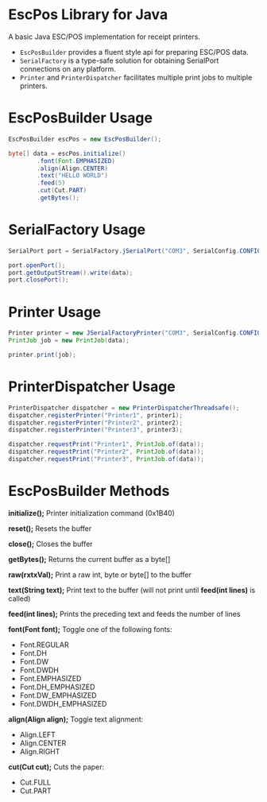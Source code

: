 EscPos Library for Java
=
A basic Java ESC/POS implementation for receipt printers.

 - `EscPosBuilder` provides a fluent style api for preparing ESC/POS data.
 - `SerialFactory` is a type-safe solution for obtaining SerialPort connections
on any platform.
 - `Printer` and `PrinterDispatcher` facilitates multiple print jobs to multiple printers.


EscPosBuilder Usage
=
```java
EscPosBuilder escPos = new EscPosBuilder();

byte[] data = escPos.initialize()
        .font(Font.EMPHASIZED)
        .align(Align.CENTER)
        .text("HELLO WORLD")
        .feed(5)
        .cut(Cut.PART)
        .getBytes();
```

SerialFactory Usage
=
```java
SerialPort port = SerialFactory.jSerialPort("COM3", SerialConfig.CONFIG_9600_8N1());

port.openPort();
port.getOutputStream().write(data);
port.closePort();
```

Printer Usage
=
```java
Printer printer = new JSerialFactoryPrinter("COM3", SerialConfig.CONFIG_9600_8N1()) {
PrintJob job = new PrintJob(data);

printer.print(job);
```

PrinterDispatcher Usage
=
```java
PrinterDispatcher dispatcher = new PrinterDispatcherThreadsafe();
dispatcher.registerPrinter("Printer1", printer1);
dispatcher.registerPrinter("Printer2", printer2);
dispatcher.registerPrinter("Printer3", printer3);

dispatcher.requestPrint("Printer1", PrintJob.of(data));
dispatcher.requestPrint("Printer2", PrintJob.of(data));
dispatcher.requestPrint("Printer3", PrintJob.of(data));
```
EscPosBuilder Methods
=

**initialize();**
Printer initialization command (0x1B40)

**reset();**
Resets the buffer

**close();**
Closes the buffer

**getBytes();**
Returns the current buffer as a byte[] 

**raw(rxtxVal);**
Print a raw int, byte or byte[] to the buffer

**text(String text);**
Print text to the buffer (will not print until **feed(int lines)** is called)

**feed(int lines);**
Prints the preceding text and feeds the number of lines

**font(Font font);**
Toggle one of the following fonts:
 - Font.REGULAR
 - Font.DH
 - Font.DW
 - Font.DWDH
 - Font.EMPHASIZED
 - Font.DH_EMPHASIZED
 - Font.DW_EMPHASIZED
 - Font.DWDH_EMPHASIZED

**align(Align align);**
Toggle text alignment:
 - Align.LEFT
 - Align.CENTER
 - Align.RIGHT

**cut(Cut cut);**
Cuts the paper:
 - Cut.FULL
 - Cut.PART

